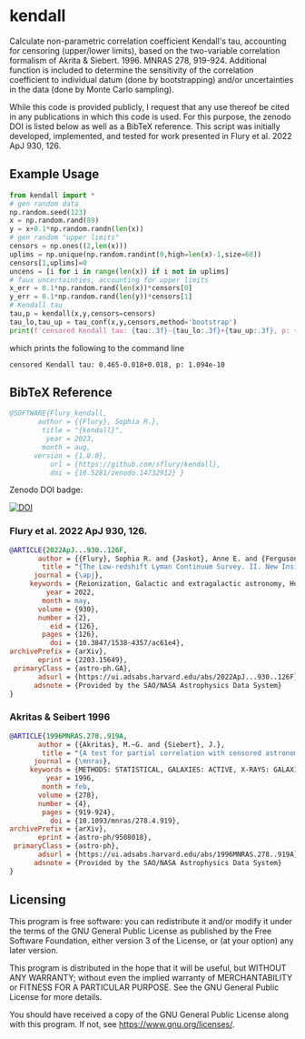 # kendall
Calculate non-parametric correlation coefficient Kendall's tau, accounting for censoring (upper/lower limits),
based on the two-variable correlation formalism of Akrita & Siebert. 1996. MNRAS 278, 919-924.
Additional function is included to determine the sensitivity of the correlation coefficient 
to individual datum (done by bootstrapping) and/or uncertainties in the data (done by Monte Carlo sampling).

While this code is provided publicly, I request that any use thereof be cited in any publications in which this 
code is used. For this purpose, the zenodo DOI is listed below as well as a BibTeX reference.
This script was initially developed, implemented, and tested for work presented in Flury et al. 2022 ApJ 930, 126.

## Example Usage
``` python
from kendall import *
# gen random data
np.random.seed(123)
x = np.random.rand(89)
y = x+0.1*np.random.randn(len(x))
# gen random "upper limits"
censors = np.ones((2,len(x)))
uplims = np.unique(np.random.randint(0,high=len(x)-1,size=60))
censors[1,uplims]=0
uncens = [i for i in range(len(x)) if i not in uplims]
# faux uncertainties, accounting for upper limits
x_err = 0.1*np.random.rand(len(x))*censors[0]
y_err = 0.1*np.random.rand(len(y))*censors[1]
# Kendall tau
tau,p = kendall(x,y,censors=censors)
tau_lo,tau_up = tau_conf(x,y,censors,method='bootstrap')
print(f'censored Kendall tau: {tau:.3f}-{tau_lo:.3f}+{tau_up:.3f}, p: {p:.3e}')
```
which prints the following to the command line
```
censored Kendall tau: 0.465-0.018+0.018, p: 1.094e-10
```

## BibTeX Reference

``` bibtex
@SOFTWARE{Flury_kendall,
       author = {{Flury}, Sophia R.},
        title = "{kendall}",
         year = 2023,
        month = aug,
      version = {1.0.0},
          url = {https://github.com/sflury/kendall},
          doi = {10.5281/zenodo.14732912} }
```

Zenodo DOI badge:

[![DOI](https://zenodo.org/badge/DOI/10.5281/zenodo.14732913.svg)](https://doi.org/10.5281/zenodo.14732913)

### Flury et al. 2022 ApJ 930, 126.
``` bibtex
@ARTICLE{2022ApJ...930..126F,
       author = {{Flury}, Sophia R. and {Jaskot}, Anne E. and {Ferguson}, Harry C. and {Worseck}, G{\'a}bor and {Makan}, Kirill and {Chisholm}, John and {Saldana-Lopez}, Alberto and {Schaerer}, Daniel and {McCandliss}, Stephan R. and {Xu}, Xinfeng and {Wang}, Bingjie and {Oey}, M.~S. and {Ford}, N.~M. and {Heckman}, Timothy and {Ji}, Zhiyuan and {Giavalisco}, Mauro and {Amor{\'\i}n}, Ricardo and {Atek}, Hakim and {Blaizot}, Jeremy and {Borthakur}, Sanchayeeta and {Carr}, Cody and {Castellano}, Marco and {De Barros}, Stephane and {Dickinson}, Mark and {Finkelstein}, Steven L. and {Fleming}, Brian and {Fontanot}, Fabio and {Garel}, Thibault and {Grazian}, Andrea and {Hayes}, Matthew and {Henry}, Alaina and {Mauerhofer}, Valentin and {Micheva}, Genoveva and {Ostlin}, Goran and {Papovich}, Casey and {Pentericci}, Laura and {Ravindranath}, Swara and {Rosdahl}, Joakim and {Rutkowski}, Michael and {Santini}, Paola and {Scarlata}, Claudia and {Teplitz}, Harry and {Thuan}, Trinh and {Trebitsch}, Maxime and {Vanzella}, Eros and {Verhamme}, Anne},
        title = "{The Low-redshift Lyman Continuum Survey. II. New Insights into LyC Diagnostics}",
      journal = {\apj},
     keywords = {Reionization, Galactic and extragalactic astronomy, Hubble Space Telescope, Ultraviolet astronomy, Emission line galaxies, 1383, 563, 761, 1736, 459, Astrophysics - Astrophysics of Galaxies, Astrophysics - Cosmology and Nongalactic Astrophysics},
         year = 2022,
        month = may,
       volume = {930},
       number = {2},
          eid = {126},
        pages = {126},
          doi = {10.3847/1538-4357/ac61e4},
archivePrefix = {arXiv},
       eprint = {2203.15649},
 primaryClass = {astro-ph.GA},
       adsurl = {https://ui.adsabs.harvard.edu/abs/2022ApJ...930..126F},
      adsnote = {Provided by the SAO/NASA Astrophysics Data System}
}
```

### Akritas & Seibert 1996
``` bibtex
@ARTICLE{1996MNRAS.278..919A,
       author = {{Akritas}, M.~G. and {Siebert}, J.},
        title = "{A test for partial correlation with censored astronomical data}",
      journal = {\mnras},
     keywords = {METHODS: STATISTICAL, GALAXIES: ACTIVE, X-RAYS: GALAXIES, Astrophysics},
         year = 1996,
        month = feb,
       volume = {278},
       number = {4},
        pages = {919-924},
          doi = {10.1093/mnras/278.4.919},
archivePrefix = {arXiv},
       eprint = {astro-ph/9508018},
 primaryClass = {astro-ph},
       adsurl = {https://ui.adsabs.harvard.edu/abs/1996MNRAS.278..919A},
      adsnote = {Provided by the SAO/NASA Astrophysics Data System}
}
```

## Licensing

This program is free software: you can redistribute it and/or modify it under the terms of the GNU General Public License as published by the Free Software Foundation, either version 3 of the License, or (at your option) any later version.

This program is distributed in the hope that it will be useful, but WITHOUT ANY WARRANTY; without even the implied warranty of MERCHANTABILITY or FITNESS FOR A PARTICULAR PURPOSE. See the GNU General Public License for more details.

You should have received a copy of the GNU General Public License along with this program. If not, see <https://www.gnu.org/licenses/>.
